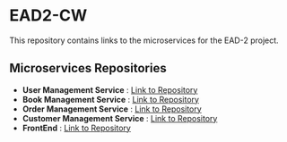 # EAD2-CW
 This repository contains links to the microservices for the EAD-2 project.
## Microservices Repositories

- **User Management Service**      : [Link to Repository](https://github.com/MoonlightStories/user-management.git)
- **Book Management Service**      : [Link to Repository](https://github.com/MoonlightStories/Book-Inventory.git)
- **Order Management Service**     : [Link to Repository](https://github.com/MoonlightStories/Book-Inventory.git)
- **Customer Management Service**  : [Link to Repository](https://github.com/MoonlightStories/Order-Management.git)
- **FrontEnd**                     : [Link to Repository](https://github.com/MoonlightStories/demo-repository.git)
